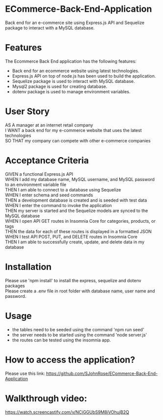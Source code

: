 # ECommerce-Back-End-Application
Back end for an e-commerce site using Express.js API and Sequelize package to interact with a MySQL database.

# Features
The Ecommerce Back End application has the following features:
* Back end for an ecommerce website using latest technologies.
* Express.js API on top of node.js has been used to build the application.
* Sequelize package is used to interact with MySQL database.
* Mysql2 package is used for creating database.
* dotenv package is used to manage environment variables.

# User Story
AS A manager at an internet retail company  
I WANT a back end for my e-commerce website that uses the latest technologies  
SO THAT my company can compete with other e-commerce companies  

# Acceptance Criteria
GIVEN a functional Express.js API  
WHEN I add my database name, MySQL username, and MySQL password to an environment variable file  
THEN I am able to connect to a database using Sequelize  
WHEN I enter schema and seed commands  
THEN a development database is created and is seeded with test data  
WHEN I enter the command to invoke the application  
THEN my server is started and the Sequelize models are synced to the MySQL database  
WHEN I open API GET routes in Insomnia Core for categories, products, or tags  
THEN the data for each of these routes is displayed in a formatted JSON  
WHEN I test API POST, PUT, and DELETE routes in Insomnia Core  
THEN I am able to successfully create, update, and delete data in my database  

# Installation
Please use 'npm install' to install the express, sequelize and dotenv packages  
Please create a .env file in root folder with database name, user name and password.

# Usage
* the tables need to be seeded using the command 'npm run seed'  
* the server needs to be started using the command 'node server.js'  
* the routes can be tested using the insomnia app.  

# How to access the application?
Please use this link: https://github.com/SJohnRose/ECommerce-Back-End-Application   

# Walkthrough video:
https://watch.screencastify.com/v/NCiGGUbS9M8iVOhujB2Q 
